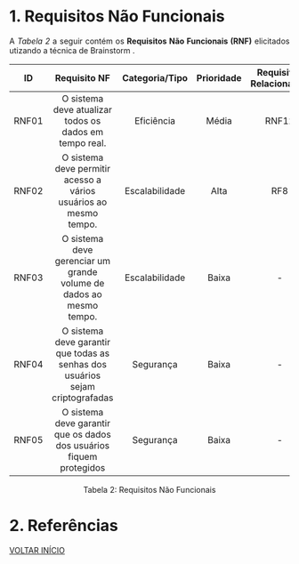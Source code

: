 # 1. Requisitos Não Funcionais

<p align="justify">A <i>Tabela 2</i> a seguir contém os <b>Requisitos Não Funcionais (RNF)</b> elicitados utizando a técnica de Brainstorm .</p>

| ID   |                                 Requisito NF                              | Categoria/Tipo | Prioridade | Requisitos Relacionados |
| :--: | :-----------------------------------------------------------------------: |:-------------: | :--------: | :-----------------:     |
| RNF01 |  O sistema deve atualizar todos os dados em tempo real.                  | Eficiência     |Média       |    RNF12                |
| RNF02 |  O sistema deve permitir acesso a vários usuários ao mesmo tempo.        | Escalabilidade |Alta        |    RF8                  |
| RNF03 |  O sistema deve gerenciar um grande volume de dados ao mesmo tempo.      | Escalabilidade |Baixa       |     -                   |
| RNF04 |  O sistema deve garantir que todas as senhas dos usuários sejam criptografadas | Segurança|Baixa       |     -                   |
| RNF05 |  O sistema deve garantir que os dados dos usuários fiquem protegidos     | Segurança |Baixa       |     -                   |


<div style="text-align: center">
<p>Tabela 2: Requisitos Não Funcionais</p>
</div>

# 2. Referências

<a href="../README.md">VOLTAR INÍCIO</a>

